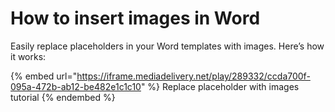 # How to insert images in Word

Easily replace placeholders in your Word templates with images. Here’s how it works:

{% embed url="https://iframe.mediadelivery.net/play/289332/ccda700f-095a-472b-ab12-be482e1c1c10" %}
Replace placeholder with images tutorial
{% endembed %}

